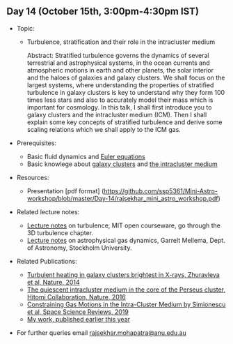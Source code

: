 ## Day 14 (October 15th, 3:00pm-4:30pm IST)
* Topic:
  * Turbulence, stratification and their role in the intracluster medium
    
    Abstract: Stratified turbulence governs the dynamics of several terrestrial and astrophysical systems, in the ocean currents and atmospheric motions in earth and other planets, the solar interior and the haloes of galaxies and galaxy clusters. We shall focus on the largest systems, where understanding the properties of stratified turbulence in galaxy clusters is key to understand why they form 100 times less stars and also to accurately model their mass which is important for cosmology. 
In this talk, I shall first introduce you to galaxy clusters and the intracluster medium (ICM). Then I shall explain some key concepts of stratified turbulence and derive some scaling relations which we shall apply to the ICM gas. 

* Prerequisites:
  * Basic fluid dynamics and [Euler equations](https://en.wikipedia.org/wiki/Euler_equations_(fluid_dynamics))
  * Basic knowlege about [galaxy clusters](https://en.wikipedia.org/wiki/Galaxy_cluster) and [the intracluster medium](https://en.wikipedia.org/wiki/Intracluster_medium)

* Resources:
  * Presentation [pdf format] (https://github.com/ssp5361/Mini-Astro-workshop/blob/master/Day-14/rajsekhar_mini_astro_workshop.pdf)

* Related lecture notes:
  * [Lecture notes](https://ocw.mit.edu/courses/earth-atmospheric-and-planetary-sciences/12-820-turbulence-in-the-ocean-and-atmosphere-spring-2007/lecture-notes/) on turbulence, MIT open courseware, go through the 3D turbulence chapter.
  * [Lecture notes](https://ttt.astro.su.se/~gmell/Teaching/AstroGasDyn.pdf) on astrophysical gas dynamics, Garrelt Mellema, Dept. of Astronomy, Stockholm University.

* Related Publications:
  * [Turbulent heating in galaxy clusters brightest in X-rays, Zhuravleva et al, Nature, 2014](https://ui.adsabs.harvard.edu/abs/2014Natur.515...85Z/abstract)
  * [The quiescent intracluster medium in the core of the Perseus cluster, Hitomi Collaboration, Nature, 2016](https://ui.adsabs.harvard.edu/abs/2016Natur.535..117H/abstract)
  * [Constraining Gas Motions in the Intra-Cluster Medium by Simionescu et al, Space Science Reviews, 2019](https://ui.adsabs.harvard.edu/abs/2019SSRv..215...24S/abstract)
  * [My work, published earlier this year](https://ui.adsabs.harvard.edu/abs/2020MNRAS.493.5838M/abstract)
  
* For further queries email rajsekhar.mohapatra@anu.edu.au
